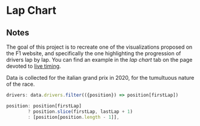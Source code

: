 # Lap Chart

<!-- ## [Live Demo](LINK_TO_LIVE_DEMO_HERE) -->

## Notes

The goal of this project is to recreate one of the visualizations proposed on the F1 website, and specifically the one highlighting the progression of drivers lap by lap. You can find an example in the _lap chart_ tab on the page devoted to [live timing](https://www.formula1.com/en/f1-live.html).

Data is collected for the italian grand prix in 2020, for the tumultuous nature of the race.

```js
drivers: data.drivers.filter(({position}) => position[firstLap])

position: position[firstLap]
        ? position.slice(firstLap, lastLap + 1)
        : [position[position.length - 1]],
```
